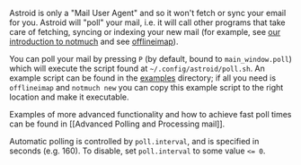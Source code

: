 Astroid is only a "Mail User Agent" and so it won't fetch or sync your email for you. Astroid will "poll" your mail, i.e. it will call other programs that take care of fetching, syncing or indexing your new mail (for example, see [our introduction to notmuch](./Introduction-to-notmuch) and see [offlineimap](http://offlineimap.org/)).

You can poll your mail by pressing `P` (by default, bound to `main_window.poll`) which will execute the script found at `~/.config/astroid/poll.sh`. An example script can be found in the [examples](https://github.com/gauteh/astroid/tree/master/examples) directory; if all you need is `offlineimap` and `notmuch new` you can copy this example script to the right location and make it executable. 

Examples of more advanced functionality and how to achieve fast poll times can be found in [[Advanced Polling and Processing mail]].

Automatic polling is controlled by `poll.interval`, and is specified in seconds (e.g. 160). To disable, set `poll.interval` to some value `<= 0`.